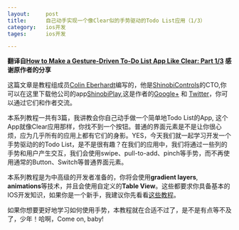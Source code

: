 ```yaml
---
layout: 	post
title:		自己动手实现一个像Clear似的手势驱动的Todo List应用（1/3）
category:	ios开发
tages:		ios开发

---
```


**翻译自[How to Make a Gesture-Driven To-Do List App Like Clear: Part 1/3](http://www.raywenderlich.com/21842/how-to-make-a-gesture-driven-to-do-list-app-part-13)
感谢原作者的分享**

这篇文章是教程组成员[Colin Eberhardt](http://www.raywenderlich.com/about#colineberhardt)编写的，他是[ShinobiControls](http://www.shinobicontrols.com/)的CTO,你可以在这里下载他公司的app[ShinobiPlay](http://click.linksynergy.com/fs-bin/stat?id=9QfxPcziZp0&offerid=146261&type=3&subid=0&tmpid=1826&RD_PARM1=https%253A%252F%252Fitunes.apple.com%252Fus%252Fapp%252Fshinobiplay%252Fid545634307%253Fmt%253D8%2526uo%253D4%2526partnerId%253D30),这是作者的[Google+](https://plus.google.com/u/0/104181672098184856535?rel=author) 和 [Twitter](https://twitter.com/ColinEberhardt)，你可以通过它们和作者交流。

本系列教程一共有3篇，我讲教会你自己动手做一个简单地Todo List的App, 这个App就像Clear应用那样，你找不到一个按钮。普通的界面元素是不是让你很心烦，应为几乎所有的应用上都有它们的身影。YES，今天我们就一起学习开发一个手势驱动的的Todo List，是不是很有趣？在我们的应用中，我们将通过一些列的手势和用户产生交互，我们会使用swipe、pull-to-add、pinch等手势，而不再使用通常的Button、Switch等普通界面元素。

本系列教程是为中高级的开发者准备的，你将会使用**gradient layers**, **animations**等技术，并且会使用自定义的**Table View**。这些都要求你具备基本的IOS开发知识，如果你是一个新手，我建议你先看看[这些教程](http://www.raywenderlich.com/tutorials)。

如果你想要更好地学习如何使用手势，本教程就在合适不过了，是不是有点等不及了，少年！哈啊，Come on, baby!
